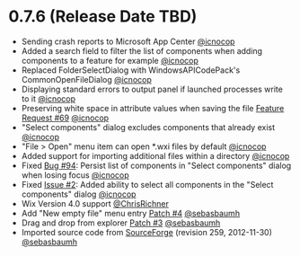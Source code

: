 # 0.7.6 (Release Date TBD)

* Sending crash reports to Microsoft App Center [@icnocop](https://github.com/icnocop)
* Added a search field to filter the list of components when adding components to a feature for example [@icnocop](https://github.com/icnocop)
* Replaced FolderSelectDialog with WindowsAPICodePack's CommonOpenFileDialog [@icnocop](https://github.com/icnocop)
* Displaying standard errors to output panel if launched processes write to it [@icnocop](https://github.com/icnocop)
* Preserving white space in attribute values when saving the file [Feature Request #69](https://sourceforge.net/p/wixedit/feature-requests/69/) [@icnocop](https://github.com/icnocop)
* "Select components" dialog excludes components that already exist [@icnocop](https://github.com/icnocop)
* "File > Open" menu item can open *.wxi files by default [@icnocop](https://github.com/icnocop)
* Added support for importing additional files within a directory [@icnocop](https://github.com/icnocop)
* Fixed [Bug #94](https://sourceforge.net/p/wixedit/bugs/94/): Persist list of components in "Select components" dialog when losing focus [@icnocop](https://github.com/icnocop)
* Fixed [Issue #2](https://github.com/sebasbaumh/WixEdit/issues/2): Added ability to select all components in the "Select components" dialog [@icnocop](https://github.com/icnocop)
* Wix Version 4.0 support [@ChrisRichner](https://github.com/ChrisRichner)
* Add "New empty file" menu entry [Patch #4](https://sourceforge.net/p/wixedit/patches/4/) [@sebasbaumh](https://github.com/sebasbaumh)
* Drag and drop from explorer [Patch #3](https://sourceforge.net/p/wixedit/patches/3/) [@sebasbaumh](https://github.com/sebasbaumh)
* Imported source code from [SourceForge](https://svn.code.sf.net/p/wixedit/code/trunk/wixedit/) (revision 259, 2012-11-30) [@sebasbaumh](https://github.com/sebasbaumh)
